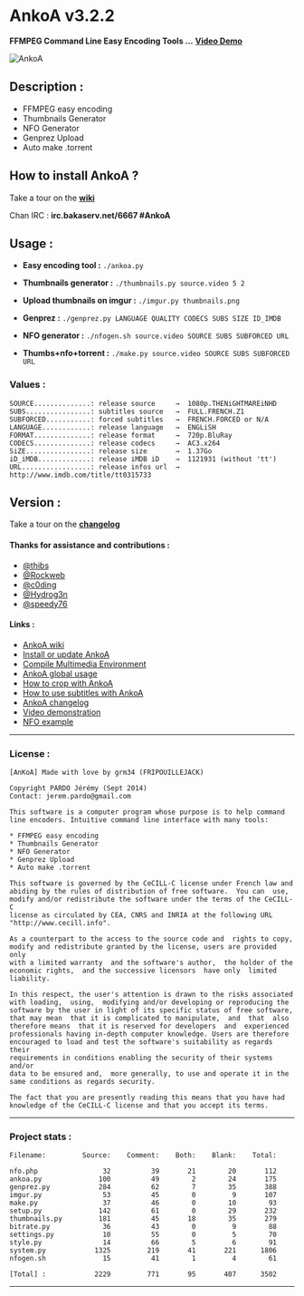 AnkoA v3.2.2
=====

**FFMPEG Command Line Easy Encoding Tools ...** [**Video Demo**](https://www.youtube.com/watch?v=RvEIvgnXdBg&feature=youtu.be)

![AnkoA](http://i.imgur.com/BlG3BNs.png)

## Description :

* FFMPEG easy encoding
* Thumbnails Generator
* NFO Generator
* Genprez Upload
* Auto make .torrent

## How to install AnkoA ?

Take a tour on the [**wiki**](https://github.com/grm34/AnkoA/wiki)

Chan IRC : **irc.bakaserv.net/6667 #AnkoA**

## Usage :

* **Easy encoding tool :**
`./ankoa.py`

* **Thumbnails generator :**
`./thumbnails.py source.video 5 2`

* **Upload thumbnails on imgur :**
`./imgur.py thumbnails.png`

* **Genprez :**
`./genprez.py LANGUAGE QUALITY CODECS SUBS SIZE ID_IMDB`

* **NFO generator :**
`./nfogen.sh source.video SOURCE SUBS SUBFORCED URL`

* **Thumbs+nfo+torrent :**
`./make.py source.video SOURCE SUBS SUBFORCED URL`

### Values :

    SOURCE..............: release source     →  1080p.THENiGHTMAREiNHD
    SUBS................: subtitles source   →  FULL.FRENCH.Z1
    SUBFORCED...........: forced subtitles   →  FRENCH.FORCED or N/A
    LANGUAGE............: release language   →  ENGLiSH
    FORMAT..............: release format     →  720p.BluRay
    CODECS..............: release codecs     →  AC3.x264
    SiZE................: release size       →  1.37Go
    iD_iMDB.............: release iMDB iD    →  1121931 (without 'tt')
    URL.................: release infos url  →  http://www.imdb.com/title/tt0315733

## Version :

Take a tour on the [**changelog**](https://github.com/grm34/AnkoA/wiki/changelog)

#### Thanks for assistance and contributions :

* [@thibs](https://github.com/thibs7777777)
* [@Rockweb](https://github.com/Rockweb)
* [@c0ding](https://github.com/c0ding)
* [@Hydrog3n](https://github.com/Hydrog3n)
* [@speedy76](https://github.com/speedy76)

#### Links :

* [AnkoA wiki](https://github.com/grm34/AnkoA/wiki)
* [Install or update AnkoA](https://github.com/grm34/AnkoA/wiki/Install-or-update-AnkoA)
* [Compile Multimedia Environment](https://github.com/grm34/AnkoA/wiki/Compile-Multimedia-Environment)
* [AnkoA global usage](https://github.com/grm34/AnkoA/wiki/AnkoA-global-usage)
* [How to crop with AnkoA](https://github.com/grm34/AnkoA/wiki/How-to-crop-with-AnkoA)
* [How to use subtitles with AnkoA](https://github.com/grm34/AnkoA/wiki/How-to-use-subtitles-with-AnkoA)
* [AnkoA changelog](https://github.com/grm34/AnkoA/wiki/Changelog)
* [Video demonstration](https://www.youtube.com/watch?v=RvEIvgnXdBg&feature=youtu.be)
* [NFO example](https://github.com/grm34/AnkoA/wiki/NFO-Example)

***
### License :

    [AnKoA] Made with love by grm34 (FRIPOUILLEJACK)

    Copyright PARDO Jérémy (Sept 2014)
    Contact: jerem.pardo@gmail.com

    This software is a computer program whose purpose is to help command
    line encoders. Intuitive command line interface with many tools:

    * FFMPEG easy encoding
    * Thumbnails Generator
    * NFO Generator
    * Genprez Upload
    * Auto make .torrent

    This software is governed by the CeCILL-C license under French law and
    abiding by the rules of distribution of free software.  You can  use,
    modify and/or redistribute the software under the terms of the CeCILL-C
    license as circulated by CEA, CNRS and INRIA at the following URL
    "http://www.cecill.info".

    As a counterpart to the access to the source code and  rights to copy,
    modify and redistribute granted by the license, users are provided only
    with a limited warranty  and the software's author,  the holder of the
    economic rights,  and the successive licensors  have only  limited
    liability.

    In this respect, the user's attention is drawn to the risks associated
    with loading,  using,  modifying and/or developing or reproducing the
    software by the user in light of its specific status of free software,
    that may mean  that it is complicated to manipulate,  and  that  also
    therefore means  that it is reserved for developers  and  experienced
    professionals having in-depth computer knowledge. Users are therefore
    encouraged to load and test the software's suitability as regards their
    requirements in conditions enabling the security of their systems and/or
    data to be ensured and,  more generally, to use and operate it in the
    same conditions as regards security.

    The fact that you are presently reading this means that you have had
    knowledge of the CeCILL-C license and that you accept its terms.

***
### Project stats :

    Filename:         Source:    Comment:    Both:    Blank:    Total:

    nfo.php                32          39       21        20       112
    ankoa.py              100          49        2        24       175
    genprez.py            284          62        7        35       388
    imgur.py               53          45        0         9       107
    make.py                37          46        0        10        93
    setup.py              142          61        0        29       232
    thumbnails.py         181          45       18        35       279
    bitrate.py             36          43        0         9        88
    settings.py            10          55        0         5        70
    style.py               14          66        5         6        91
    system.py            1325         219       41       221      1806
    nfogen.sh              15          41        1         4        61

    [Total] :            2229         771       95       407      3502

***
